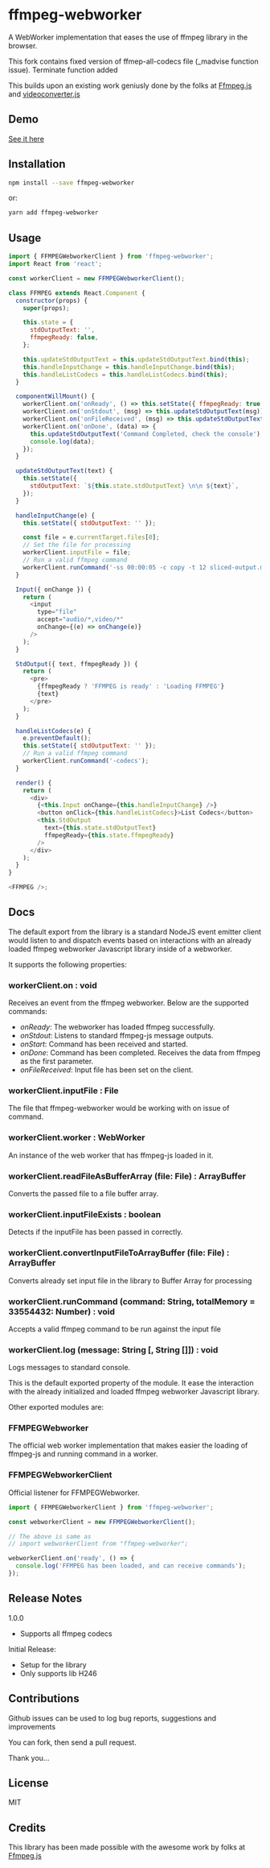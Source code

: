 # ffmpeg-webworker

A WebWorker implementation that eases the use of ffmpeg library in the browser.

This fork contains fixed version of ffmep-all-codecs file (_madvise function issue). Terminate function added

This builds upon an existing work geniusly done by the folks at
[Ffmpeg.js](https://github.com/muaz-khan/Ffmpeg.js/) and
[videoconverter.js](https://github.com/bgrins/videoconverter.js)

## Demo

[See it here](https://limistah.github.io/ffmpeg-webworker)

## Installation

```bash
npm install --save ffmpeg-webworker
```

or:

```bash
yarn add ffmpeg-webworker
```

## Usage

```js
import { FFMPEGWebworkerClient } from 'ffmpeg-webworker';
import React from 'react';

const workerClient = new FFMPEGWebworkerClient();

class FFMPEG extends React.Component {
  constructor(props) {
    super(props);

    this.state = {
      stdOutputText: '',
      ffmpegReady: false,
    };

    this.updateStdOutputText = this.updateStdOutputText.bind(this);
    this.handleInputChange = this.handleInputChange.bind(this);
    this.handleListCodecs = this.handleListCodecs.bind(this);
  }

  componentWillMount() {
    workerClient.on('onReady', () => this.setState({ ffmpegReady: true }));
    workerClient.on('onStdout', (msg) => this.updateStdOutputText(msg));
    workerClient.on('onFileReceived', (msg) => this.updateStdOutputText(msg));
    workerClient.on('onDone', (data) => {
      this.updateStdOutputText('Command Completed, check the console');
      console.log(data);
    });
  }

  updateStdOutputText(text) {
    this.setState({
      stdOutputText: `${this.state.stdOutputText} \n\n ${text}`,
    });
  }

  handleInputChange(e) {
    this.setState({ stdOutputText: '' });

    const file = e.currentTarget.files[0];
    // Set the file for processing
    workerClient.inputFile = file;
    // Run a valid ffmpeg command
    workerClient.runCommand('-ss 00:00:05 -c copy -t 12 sliced-output.mp4');
  }

  Input({ onChange }) {
    return (
      <input
        type="file"
        accept="audio/*,video/*"
        onChange={(e) => onChange(e)}
      />
    );
  }

  StdOutput({ text, ffmpegReady }) {
    return (
      <pre>
        {ffmpegReady ? 'FFMPEG is ready' : 'Loading FFMPEG'}
        {text}
      </pre>
    );
  }

  handleListCodecs(e) {
    e.preventDefault();
    this.setState({ stdOutputText: '' });
    // Run a valid ffmpeg command
    workerClient.runCommand('-codecs');
  }

  render() {
    return (
      <div>
        {<this.Input onChange={this.handleInputChange} />}
        <button onClick={this.handleListCodecs}>List Codecs</button>
        <this.StdOutput
          text={this.state.stdOutputText}
          ffmpegReady={this.state.ffmpegReady}
        />
      </div>
    );
  }
}

<FFMPEG />;
```

## Docs

The default export from the library is a standard NodeJS event emitter client
would listen to and dispatch events based on interactions with an already loaded
ffmpeg webworker Javascript library inside of a webworker.

It supports the following properties:

### workerClient.on : void

Receives an event from the ffmpeg webworker. Below are the supported commands:

- _onReady_: The webworker has loaded ffmpeg successfully.
- _onStdout_: Listens to standard ffmpeg-js message outputs.
- _onStart_: Command has been received and started.
- _onDone_: Command has been completed. Receives the data from ffmpeg as the
  first parameter.
- _onFileReceived_: Input file has been set on the client.

### workerClient.inputFile : File

The file that ffmpeg-webworker would be working with on issue of command.

### workerClient.worker : WebWorker

An instance of the web worker that has ffmpeg-js loaded in it.

### workerClient.readFileAsBufferArray (file: File) : ArrayBuffer

Converts the passed file to a file buffer array.

### workerClient.inputFileExists : boolean

Detects if the inputFile has been passed in correctly.

### workerClient.convertInputFileToArrayBuffer (file: File) : ArrayBuffer

Converts already set input file in the library to Buffer Array for processing

### workerClient.runCommand (command: String, totalMemory = 33554432: Number) : void

Accepts a valid ffmpeg command to be run against the input file

### workerClient.log (message: String [, String []]) : void

Logs messages to standard console.

This is the default exported property of the module. It ease the interaction
with the already initialized and loaded ffmpeg webworker Javascript library.

Other exported modules are:

### FFMPEGWebworker

The official web worker implementation that makes easier the loading of
ffmpeg-js and running command in a worker.

### FFMPEGWebworkerClient

Official listener for FFMPEGWebworker.

```js static
import { FFMPEGWebworkerClient } from 'ffmpeg-webworker';

const webworkerClient = new FFMPEGWebworkerClient();

// The above is same as
// import webworkerClient from "ffmpeg-webworker";

webworkerClient.on('ready', () => {
  console.log('FFMPEG has been loaded, and can receive commands');
});
```

## Release Notes

1.0.0

- Supports all ffmpeg codecs

Initial Release:

- Setup for the library
- Only supports lib H246

## Contributions

Github issues can be used to log bug reports, suggestions and improvements

You can fork, then send a pull request.

Thank you...

## License

MIT

## Credits

This library has been made possible with the awesome work by folks at
[Ffmpeg.js](https://github.com/muaz-khan/Ffmpeg.js/)
